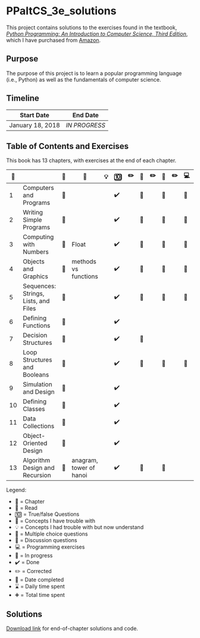 # PPaItCS_3e_solutions

This project contains solutions to the exercises found in the textbook, [*Python Programming: An Introduction to Computer Science, Third Edition*](https://fbeedle.com/our-books/23-python-programming-an-introduction-to-computer-science-3rd-ed-9781590282755.html), which I have purchased from [Amazon](https://www.amazon.com/Python-Programming-Introduction-Computer-Science/dp/1590282752/ref=sr_1_2?ie=UTF8&qid=1516294885&sr=8-2&keywords=python+programming+third+edition).

## Purpose

The purpose of this project is to learn a popular programming language (i.e., Python) as well as the fundamentals of computer science.

## Timeline

|Start Date|End Date|
|----------------|--------------|
|January 18, 2018|*IN PROGRESS*|

## Table of Contents and Exercises

This book has 13 chapters, with exercises at the end of each chapter.

|:closed_book:||:book:|:thinking:|:bulb:|:keycap_ten:|:pencil2:|:abcd:|:pencil2:|:speech_balloon:|:pencil2:|:computer:|:pencil2:||:date:|:hourglass:|:heavy_plus_sign:|
|-------------|-|------|----------|------|------------|---------|------|---------|----------------|----------|---------|---------|-|------|-----------|-----------------|
| 1|Computers and Programs|:construction:|||:heavy_check_mark:||:construction:||:construction:||:construction:|
| 2|Writing Simple Programs|:construction:|||:heavy_check_mark:||:construction:||:construction:||:construction:|
| 3|Computing with Numbers|:construction:|Float||:heavy_check_mark:||:construction:||:construction:||:construction:|
| 4|Objects and Graphics|:construction:|methods vs functions||:heavy_check_mark:||:construction:||:construction:||:construction:|
| 5|Sequences: Strings, Lists, and Files|:construction:|||:heavy_check_mark:||:construction:||:construction:||:construction:|
| 6|Defining Functions|:construction:|||:heavy_check_mark:
| 7|Decision Structures|:construction:|||:heavy_check_mark:||:construction:
| 8|Loop Structures and Booleans|:construction:|||:heavy_check_mark:||:construction:||:construction:||:construction:
| 9|Simulation and Design|:construction:|||:heavy_check_mark:
|10|Defining Classes|:construction:|||:heavy_check_mark:
|11|Data Collections|:construction:|||:heavy_check_mark:
|12|Object-Oriented Design|:construction:|||:heavy_check_mark:
|13|Algorithm Design and Recursion|:construction:|anagram, tower of hanoi||:heavy_check_mark:||:construction:||:construction:||

Legend: 
- :closed_book: = Chapter
- :book: = Read
- :keycap_ten: = True/false Questions
- :thinking: = Concepts I have trouble with
- :bulb: = Concepts I had trouble with but now understand
- :abcd: = Multiple choice questions
- :speech_balloon: = Discussion questions
- :computer: = Programming exercises
- :construction: = In progress
- :heavy_check_mark: = Done
- :pencil2: = Corrected
- :date: = Date completed
- :hourglass: = Daily time spent
- :heavy_plus_sign: = Total time spent

## Solutions 

[Download link](https://fbeedle.com/our-books/23-python-programming-an-introduction-to-computer-science-3rd-ed-9781590282755.html) for end-of-chapter solutions and code.
